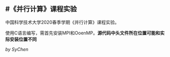 #《并行计算》课程实验
---
中国科学技术大学2020春季学期《并行计算》课程实验。

使用C语言编写，需首先安装MPI和OoenMP。**源代码中头文件所在位置可能和实际安装位置不同**

*by SyChen*
